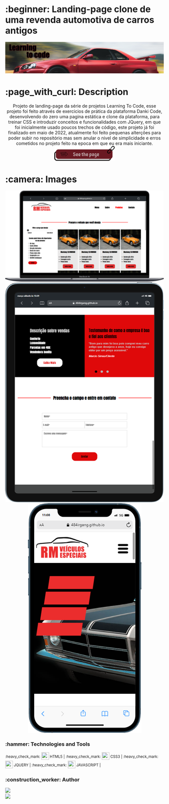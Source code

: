 <h1> :beginner: Landing-page clone de uma revenda automotiva de carros antigos </h1>
<p align="center"><img src="./img/Banner.png"/></p>

<h1> :page_with_curl: Description</h1>
<p align="center">Projeto de landing-page da série de projetos Learning To Code, esse projeto foi feito através de exercicios de prática da plataforma Danki Code, desenvolvendo
do zero uma pagina estática e clone da plataforma, para treinar CSS e introduzir conceitos e funcionalidades com JQuery, em que foi inicialmente usado poucos trechos de código,
este projeto já foi finalizado em maio de 2022, atualmente foi feito pequenas alterções para poder subir no repositório mas sem anular o nivel de simplicidade e erros cometidos 
no projeto feito na epoca em que eu era mais iniciante.<br/><a href="https://484irgang.github.io/Landing-page_Danki-code"><img src="./img/Button_link.png"/></a></p>

<h1> :camera: Images</h1>
<p align="center">
<img src="./img/laptop.png"/>
<img src="./img/tablet.png"/>
<img src="./img/mobile.png"/>
</p>


<h3> :hammer: Technologies and Tools</h3>
<p> <sup> :heavy_check_mark: </sup> <img width="24px" height="24px" src="https://user-images.githubusercontent.com/99806060/222971989-6a2f6d9d-7b89-4ce2-9553-8fab7346c35e.png"/><sup> HTML5 | </sup>
    <sup> :heavy_check_mark: </sup> <img width="24px" height="24px" src="https://user-images.githubusercontent.com/99806060/222971975-f2cdccc9-ee31-4294-9ad8-44a771d63b83.png"/><sup> CSS3 | </sup>
    <sup> :heavy_check_mark: </sup> <img width="24px" height="24px" src="https://user-images.githubusercontent.com/99806060/222972013-fa4980d2-4096-460f-84db-83f50715fc6c.png"/><sup> JQUERY | </sup>
    <sup> :heavy_check_mark: </sup> <img width="24px" height="24px" src="https://user-images.githubusercontent.com/99806060/227730594-387225c8-b3ee-4185-b116-6c7402fdf317.png"/><sup> JAVASCRIPT | </sup>
</p>

<h3> :construction_worker: Author</h3>
<p>
  <img width="80px" src="https://user-images.githubusercontent.com/99806060/222972461-307f2daa-5f89-433c-b544-a19ba6c8447d.png"/><br/>
  <a href="https://github.com/484Irgang"><img src="https://user-images.githubusercontent.com/99806060/222972502-6155517a-b48d-40de-9ab4-e345ee18f0c2.png"/></a>
</p>
